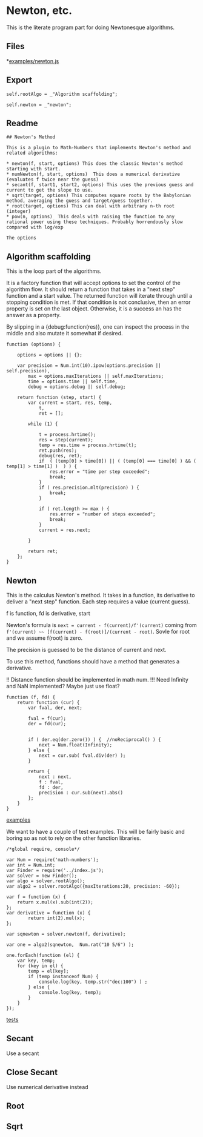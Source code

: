 # Newton, etc.

This is the literate program part for doing Newtonesque algorithms.

## Files

*[examples/newton.js](#newton "save: examples|jshint")


## Export

    self.rootAlgo = _"Algorithm scaffolding";

    self.newton = _"newton";



## Readme

    
    ## Newton's Method

    This is a plugin to Math-Numbers that implements Newton's method and related algorithms:

    * newton(f, start, options) This does the classic Newton's method starting with start.
    * numNewton(f, start, options)  This does a numerical derivative (evaluates f twice near the guess)
    * secant(f, start1, start2, options) This uses the previous guess and current to get the slope to use.
    * sqrt(target, options) This computes square roots by the Babylonian method, averaging the guess and target/guess together.
    * root(target, options) This can deal with arbitrary n-th root (integer) 
    * pow(n, options)  This deals with raising the function to any rational power using these techniques. Probably horrendously slow compared with log/exp

    The options 

## Algorithm scaffolding

This is the loop part of the algorithms. 

It is a factory function that will accept options to set the control of the algorithm flow. It should return a function that takes in a "next step" function and a start value. The returned function will iterate through until a stopping condition is met. If that condition is not conclusive, then an error property is set on the last object. Otherwise, it is a success an has the answer as a property.

By slipping in a {debug:function(res)}, one can inspect the process in the middle and also mutate it somewhat if desired. 

    function (options) {

        options = options || {};

        var precision = Num.int(10).ipow(options.precision || self.precision),
            max = options.maxIterations || self.maxIterations;
            time = options.time || self.time,
            debug = options.debug || self.debug;

        return function (step, start) {
            var current = start, res, temp,
                t,
                ret = [];

            while (1) {

                t = process.hrtime();
                res = step(current);
                temp = res.time = process.hrtime(t); 
                ret.push(res);
                debug(res, ret);
                if  ( (temp[0] > time[0]) || ( (temp[0] === time[0] ) && ( temp[1] > time[1] )  ) ) {
                    res.error = "time per step exceeded";
                    break;
                }
                if ( res.precision.mlt(precision) ) {
                    break;
                }

                if ( ret.length >= max ) {
                    res.error = "number of steps exceeded";
                    break;
                }
                current = res.next;

            }

            return ret;
        };
    }



## Newton

This is the calculus Newton's method. It takes in a function, its derivative to deliver a "next step" function. Each step requires a value (current guess). 

f is function, fd is derivative, start 

Newton's formula is `next = current - f(current)/f'(current)` coming from `f'(current) ~~ [f(current) - f(root)]/(current - root)`. Sovle for root and we assume f(root) is zero. 

The precision is guessed to be the distance of current and next. 

To use this method, functions should have a method that generates a derivative. 

!! Distance function should be implemented in math num.
!!! Need Infinity and NaN implemented? Maybe just use float? 


    function (f, fd) {
        return function (cur) {
            var fval, der, next;

            fval = f(cur);
            der = fd(cur);
            

            if ( der.eq(der.zero()) ) {  //noReciprocal() ) {
                next = Num.float(Infinity);
            } else {
                next = cur.sub( fval.div(der) );
            }

            return {
                next : next,
                f : fval,
                fd : der,
                precision : cur.sub(next).abs()
            };
        }
    }

    



[examples](# "js")

We want to have a couple of test examples. This will be fairly basic and boring so as not to rely on the other function libraries.

    /*global require, console*/

    var Num = require('math-numbers');
    var int = Num.int;
    var Finder = require('../index.js');
    var solver = new Finder();
    var algo = solver.rootAlgo();
    var algo2 = solver.rootAlgo({maxIterations:20, precision: -60});

    var f = function (x) {
        return x.mul(x).sub(int(2));
    };
    var derivative = function (x) {
            return int(2).mul(x);
    };

    var sqnewton = solver.newton(f, derivative);

    var one = algo2(sqnewton,  Num.rat("10 5/6") );

    one.forEach(function (el) {
        var key, temp;
        for (key in el) {
            temp = el[key];
            if (temp instanceof Num) {
                console.log(key, temp.str("dec:100") ) ;
            } else {
                console.log(key, temp);
            }
        }
    });


[tests](# "js")

    



## Secant

Use a secant 

## Close Secant

Use numerical derivative instead

## Root

## Sqrt